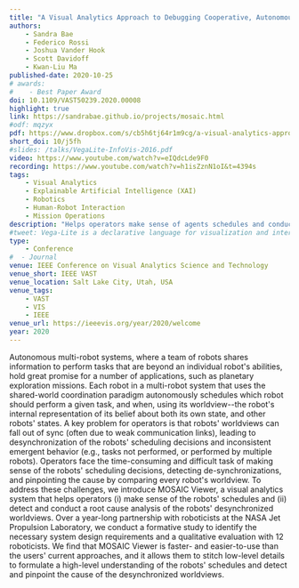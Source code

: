 ```yaml
---
title: "A Visual Analytics Approach to Debugging Cooperative, Autonomous Multi-Robot Systems' Worldviews"
authors:
    - Sandra Bae
    - Federico Rossi
    - Joshua Vander Hook
    - Scott Davidoff
    - Kwan-Liu Ma
published-date: 2020-10-25
# awards:
#    - Best Paper Award
doi: 10.1109/VAST50239.2020.00008
highlight: true
link: https://sandrabae.github.io/projects/mosaic.html
#odf: mqzyx
pdf: https://www.dropbox.com/s/cb5h6tj64r1m9cg/a-visual-analytics-approach-to-debugging-%20cooperative-autonomous-multi-robot-systems-worldviews.pdf?dl=0
short_doi: 10/j5fh
#slides: /talks/VegaLite-InfoVis-2016.pdf
video: https://www.youtube.com/watch?v=eIQdcLde9F0
recording: https://www.youtube.com/watch?v=h1isZznN1oI&t=4394s
tags:
    - Visual Analytics
    - Explainable Artificial Intelligence (XAI)
    - Robotics
    - Human-Robot Interaction
    - Mission Operations
description: "Helps operators make sense of agents schedules and conduct root-cause analysis of desynchronized worldviews"
#tweet: Vega-Lite is a declarative language for visualization and interaction.
type:
    - Conference
#  - Journal
venue: IEEE Conference on Visual Analytics Science and Technology
venue_short: IEEE VAST
venue_location: Salt Lake City, Utah, USA
venue_tags:
    - VAST
    - VIS
    - IEEE
venue_url: https://ieeevis.org/year/2020/welcome
year: 2020
---
```

Autonomous multi-robot systems, where a team of robots shares information to perform tasks that are beyond an individual robot's abilities, hold great promise for a number of applications, such as planetary exploration missions. Each robot in a multi-robot system that uses the shared-world coordination paradigm autonomously schedules which robot should perform a given task, and when, using its worldview--the robot's internal representation of its belief about both its own state, and other robots' states. A key problem for operators is that robots' worldviews can fall out of sync (often due to weak communication links), leading to desynchronization of the robots' scheduling decisions and inconsistent emergent behavior (e.g., tasks not performed, or performed by multiple robots). Operators face the time-consuming and difficult task of making sense of the robots' scheduling decisions, detecting de-synchronizations, and pinpointing the cause by comparing every robot's worldview. To address these challenges, we introduce MOSAIC Viewer, a visual analytics system that helps operators (i) make sense of the robots' schedules and (ii) detect and conduct a root cause analysis of the robots' desynchronized worldviews. Over a year-long partnership with roboticists at the NASA Jet Propulsion Laboratory, we conduct a formative study to identify the necessary system design requirements and a qualitative evaluation with 12 roboticists. We find that MOSAIC Viewer is faster- and easier-to-use than the users' current approaches, and it allows them to stitch low-level details to formulate a high-level understanding of the robots' schedules and detect and pinpoint the cause of the desynchronized worldviews.